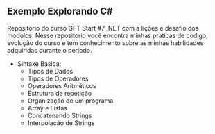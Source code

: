 ## Exemplo Explorando C#
Repositorio do curso GFT Start #7 .NET com a lições e desafio dos modulos. Nesse repositorio você encontra minhas praticas de codigo, evolução do curso e tem conhecimento sobre
as minhas habilidades adquiridas durante o periodo. 
- Sintaxe Básica:
  - Tipos de Dados
  - Tipos de Operadores
  - Operadores Aritméticos
  - Estrutura de repetição
  - Organização de um programa
  - Array e Listas
  - Concatenando Strings
  - Interpolação de Strings

  
